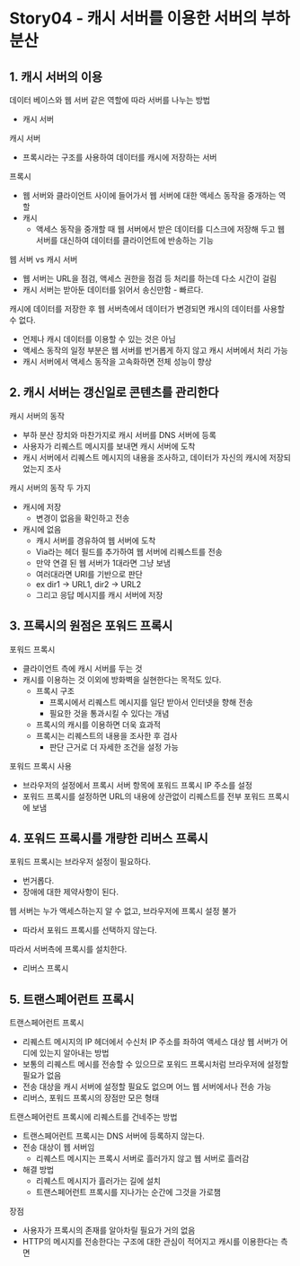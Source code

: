 # Story04 - 캐시 서버를 이용한 서버의 부하 분산
## 1. 캐시 서버의 이용
데이터 베이스와 웹 서버 같은 역할에 따라 서버를 나누는 방법
* 캐시 서버

캐시 서버
* 프록시라는 구조를 사용하여 데이터를 캐시에 저장하는 서버

프록시
* 웹 서버와 클라이언트 사이에 들어가서 웹 서버에 대한 액세스 동작을 중개하는 역할
* 캐시
  * 액세스 동작을 중개할 때 웹 서버에서 받은 데이터를 디스크에 저장해 두고 웹 서버를 대신하여 데이터를 클라이언트에 반송하는 기능

웹 서버 vs 캐시 서버
* 웹 서버는 URL을 점검, 액세스 권한을 점검 등 처리를 하는데 다소 시간이 걸림
* 캐시 서버는 받아둔 데이터를 읽어서 송신만함 - 빠르다.

캐시에 데이터를 저장한 후 웹 서버측에서 데이터가 변경되면 캐시의 데이터를 사용할 수 없다.
* 언제나 캐시 데이터를 이용할 수 있는 것은 아님
* 액세스 동작의 일정 부분은 웹 서버를 번거롭게 하지 않고 캐시 서버에서 처리 가능
* 캐시 서버에서 액세스 동작을 고속화하면 전체 성능이 향상

## 2. 캐시 서버는 갱신일로 콘텐츠를 관리한다
캐시 서버의 동작
* 부하 분산 장치와 마찬가지로 캐시 서버를 DNS 서버에 등록
* 사용자가 리퀘스트 메시지를 보내면 캐시 서버에 도착
* 캐시 서버에서 리퀘스트 메시지의 내용을 조사하고, 데이터가 자신의 캐시에 저장되었는지 조사

캐시 서버의 동작 두 가지
* 캐시에 저장
  * 변경이 없음을 확인하고 전송
* 캐시에 없음
  * 캐시 서버를 경유하여 웹 서버에 도착
  * Via라는 헤더 필드를 추가하여 웹 서버에 리퀘스트를 전송
  * 만약 연결 된 웹 서버가 1대라면 그냥 보냄
  * 여러대라면 URI를 기반으로 판단
  * ex dir1 -> URL1, dir2 -> URL2
  * 그리고 응답 메시지를 캐시 서버에 저장

## 3. 프록시의 원점은 포워드 프록시
포워드 프록시
* 클라이언트 측에 캐시 서버를 두는 것
* 캐시를 이용하는 것 이외에 방화벽을 실현한다는 목적도 있다.
  * 프록시 구조
    * 프록시에서 리퀘스트 메시지를 일단 받아서 인터넷을 향해 전송
    * 필요한 것을 통과시킬 수 있다는 개념
  * 프록시의 캐시를 이용하면 더욱 효과적
  * 프록시는 리퀘스트의 내용을 조사한 후 검사
    * 판단 근거로 더 자세한 조건을 설정 가능

포워드 프록시 사용
* 브라우저의 설정에서 프록시 서버 항목에 포워드 프록시 IP 주소를 설정
* 포워드 프록시를 설정하면 URL의 내용에 상관없이 리퀘스트를 전부 포워드 프록시에 보냄

## 4. 포워드 프록시를 개량한 리버스 프록시
포워드 프록시는 브라우저 설정이 필요하다.
* 번거롭다.
* 장애에 대한 제약사항이 된다.

웹 서버는 누가 액세스하는지 알 수 없고, 브라우저에 프록시 설정 불가
* 따라서 포워드 프록시를 선택하지 않는다.

따라서 서버측에 프록시를 설치한다.
* 리버스 프록시

## 5. 트랜스페어런트 프록시
트랜스페어런트 프록시
* 리퀘스트 메시지의 IP 헤더에서 수신처 IP 주소를 좌하여 액세스 대상 웹 서버가 어디에 있는지 알아내는 방법
* 보통의 리퀘스트 메시를 전송할 수 있으므로 포워드 프록시처럼 브라우저에 설정할 필요가 없음
* 전송 대상을 캐시 서버에 설정할 필요도 없으며 어느 웹 서버에서나 전송 가능
* 리버스, 포워드 프록시의 장점만 모은 형태

트랜스페어런트 프록시에 리퀘스트를 건네주는 방법
* 트랜스페어런트 프록시는 DNS 서버에 등록하지 않는다.
* 전송 대상이 웹 서버임
  * 리퀘스트 메시지는 프록시 서버로 흘러가지 않고 웹 서버로 흘러감
* 해결 방법
  * 리퀘스트 메시지가 흘러가는 길에 설치
  * 트랜스페어런트 프록시를 지나가는 순간에 그것을 가로챔

장점
* 사용자가 프록시의 존재를 알아차릴 필요가 거의 없음
* HTTP의 메시지를 전송한다는 구조에 대한 관심이 적어지고 캐시를 이용한다는 측면